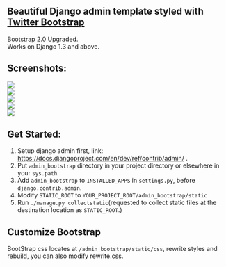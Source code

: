 <h2>Beautiful Django admin template styled with <a href="http://twitter.github.com/bootstrap/">Twitter Bootstrap</a></h2>

<div>Bootstrap 2.0 Upgraded.</div>
<div>Works on Django 1.3 and above.</div>

<h2>Screenshots:</h2>
<div >
    <img src="https://lh5.googleusercontent.com/-YPSx9j0czfg/T2v-QhxTbZI/AAAAAAAAABc/YLo_5nRp6Zo/s433/login.png" />
    <br />
    <img src="https://lh4.googleusercontent.com/-Oc1soVl6QF0/UDcW3OpYwFI/AAAAAAAAAFA/E22PV_sbH24/s741/login.png" />
    <br />
    <img src="https://lh4.googleusercontent.com/-1YuZPYz9MzA/UDcW19Vl9rI/AAAAAAAAAE4/W75RsC_htkM/s741/list.png" />
    <br />
    <img src="https://lh6.googleusercontent.com/-HUFdhCXBuPE/UDcWy_S3zrI/AAAAAAAAAEo/z8_elmA_HAc/s741/change.png" />
    <br />
    <img src="https://lh5.googleusercontent.com/-o6kjfc7p4yk/UDcW0jd9nuI/AAAAAAAAAEw/g2dmD3h4AUU/s567/add.png" />
    <br />
</div>

<h2>Get Started:</h2>

<ol>
    <li>Setup django admin first, link: <a href="https://docs.djangoproject.com/en/dev/ref/contrib/admin/">https://docs.djangoproject.com/en/dev/ref/contrib/admin/</a> .</li>
    <li>Put <code>admin_bootstrap</code> directory in your project directory or elsewhere in your <code>sys.path</code>.</li>
    <li>Add <code>admin_bootstrap</code> to <code>INSTALLED_APPS</code> in <code>settings.py</code>, before <code>django.contrib.admin</code>.</li>
    <li>Modify <code>STATIC_ROOT</code> to <code>YOUR_PROJECT_ROOT/admin_bootstrap/static</code></li>
    <li>Run <code>./manage.py collectstatic</code>(requested to collect static files at the destination location as <code>STATIC_ROOT</code>.)</li>
</ol>

<h2>Customize Bootstrap</h2>

<div>BootStrap css locates at <code>/admin_bootstrap/static/css</code>, rewrite styles and rebuild, you can also modify rewrite.css.</div>

